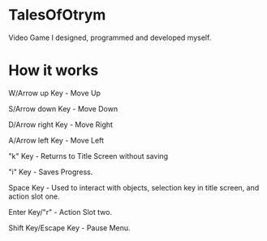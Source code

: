 # TalesOfOtrym
Video Game I designed, programmed and developed myself.

# How it works

W/Arrow up Key - Move Up

S/Arrow down Key - Move Down

D/Arrow right Key - Move Right

A/Arrow left Key - Move Left

"k" Key - Returns to Title Screen without saving

"i" Key - Saves Progress.

Space Key - Used to interact with objects, selection key in title screen, and action slot one.

Enter Key/"r" - Action Slot two.

Shift Key/Escape Key - Pause Menu.
